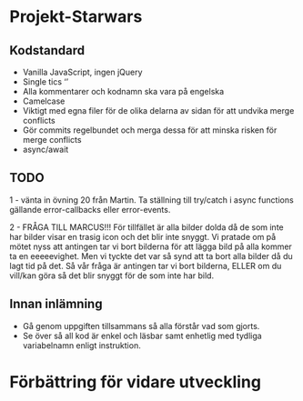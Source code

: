 # Projekt-Starwars

## Kodstandard

- Vanilla JavaScript, ingen jQuery
- Single tics ‘’
- Alla kommentarer och kodnamn ska vara på engelska
- Camelcase
- Viktigt med egna filer för de olika delarna av sidan för att undvika merge conflicts
- Gör commits regelbundet och merga dessa för att minska risken för merge conflicts
- async/await 

## TODO

1 - vänta in övning 20 från Martin. Ta ställning till try/catch i async functions gällande error-callbacks eller error-events.


2 - FRÅGA TILL MARCUS!!! 
    För tillfället är alla bilder dolda då de som inte har bilder visar en trasig icon och det blir inte snyggt. Vi pratade om på mötet nyss att antingen tar vi bort bilderna för att lägga bild på alla kommer ta en eeeeevighet. Men vi tyckte det var så synd att ta bort alla bilder då du lagt tid på det. Så vår fråga är antingen tar vi bort bilderna, ELLER om du vill/kan göra så det blir snyggt för de som inte har bild. 


## Innan inlämning
- Gå genom uppgiften tillsammans så alla förstår vad som gjorts.
- Se över så all kod är enkel och läsbar samt enhetlig med tydliga variabelnamn enligt instruktion. 


# Förbättring för vidare utveckling




